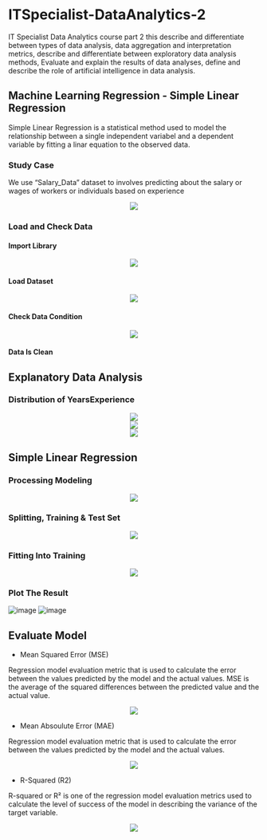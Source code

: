 # ITSpecialist-DataAnalytics-2
IT Specialist Data Analytics course part 2 this describe and differentiate between types of data analysis, data aggregation and interpretation metrics, describe and differentiate between exploratory data analysis methods, Evaluate and explain the results of data analyses, define and describe the role of artificial intelligence in data analysis.

## Machine Learning Regression - Simple Linear Regression

Simple Linear Regression is a statistical method used to model the relationship between a single independent variabel and a dependent variable by fitting a linar equation to the observed data.

### Study Case

We use “Salary_Data” dataset to involves predicting about the salary or wages of workers or individuals based on experience

<div align="center"><img src="https://github.com/fakhirahazhar/ITSpecialist-DataAnalytics-2/assets/165735471/f335b1b8-de69-416b-8c02-ec8278cd4846" /></div>

### Load and Check Data 

#### Import Library

<div align="center"><img src="https://github.com/fakhirahazhar/ITSpecialist-DataAnalytics-2/assets/165735471/88411308-7a78-4f4b-ab56-52497de5a78f" /></div>

#### Load Dataset

<div align="center"><img src="https://github.com/fakhirahazhar/ITSpecialist-DataAnalytics-2/assets/165735471/8dbc9894-b0a2-4232-b05c-18f6ee922b86" /></div>

#### Check Data Condition

<div align="center"><img src="https://github.com/fakhirahazhar/ITSpecialist-DataAnalytics-2/assets/165735471/ac192001-ee47-4770-a510-d68423d5c8db" /></div>

#### Data Is Clean

## Explanatory Data Analysis

### Distribution of YearsExperience

<div align="center"><img src="https://github.com/fakhirahazhar/ITSpecialist-DataAnalytics-2/assets/165735471/6e33579c-34c8-4cde-ad06-4cfab11e22b0" /></div>

<div align="center"><img src="https://github.com/fakhirahazhar/ITSpecialist-DataAnalytics-2/assets/165735471/660855b4-6120-400b-a37c-4fdc3567ba61" /></div>

<div align="center"><img src="https://github.com/fakhirahazhar/ITSpecialist-DataAnalytics-2/assets/165735471/99109ab2-31cc-4eb4-9129-692f12b00ed4" /></div>

## Simple Linear Regression

### Processing Modeling

<div align="center"><img src="https://github.com/fakhirahazhar/ITSpecialist-DataAnalytics-2/assets/165735471/95780b30-8871-4d0c-9cc4-3e367045efcb" /></div>

### Splitting, Training & Test Set

<div align="center"><img src="https://github.com/fakhirahazhar/ITSpecialist-DataAnalytics-2/assets/165735471/035d3d9d-903f-493d-99ed-13bef858ff89" /></div>

### Fitting Into Training

<div align="center"><img src="https://github.com/fakhirahazhar/ITSpecialist-DataAnalytics-2/assets/165735471/3a65aede-ee95-4335-807e-a93c3768814b" /></div>

### Plot The Result  

![image](https://github.com/fakhirahazhar/ITSpecialist-DataAnalytics-2/assets/165735471/9c9fd205-727b-4945-8d32-5cfa9aba30e5)
![image](https://github.com/fakhirahazhar/ITSpecialist-DataAnalytics-2/assets/165735471/023b7d3b-260e-4c5a-a635-699b9d1e0362)

## Evaluate Model

- Mean Squared Error (MSE)
  
Regression model evaluation metric that is used to calculate the error between the values predicted by the model and the actual values. MSE is the average of the squared differences between the predicted value and the actual value.

<div align="center"><img src="https://github.com/fakhirahazhar/ITSpecialist-DataAnalytics-2/assets/165735471/e56d002e-e205-49c5-b908-4927dc43309e" /></div>

- Mean Absoulute Error (MAE)
  
Regression model evaluation metric that is used to calculate the error between the values predicted by the model and the actual values.

<div align="center"><img src="https://github.com/fakhirahazhar/ITSpecialist-DataAnalytics-2/assets/165735471/1d9be850-d108-4cea-b671-44d864b61f52" /></div>

- R-Squared (R2)
  
R-squared or R² is one of the regression model evaluation metrics used to calculate the level of success of the model in describing the variance of the target variable.

<div align="center"><img src="https://github.com/fakhirahazhar/ITSpecialist-DataAnalytics-2/assets/165735471/18859698-dcd6-4955-91de-b82f8c971a4d" /></div>

